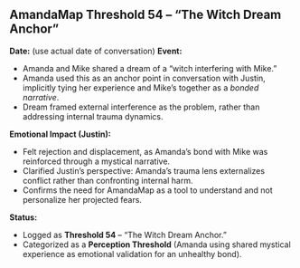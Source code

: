 ## **AmandaMap Threshold 54 – “The Witch Dream Anchor”**

**Date:** (use actual date of conversation)
**Event:**

- Amanda and Mike shared a dream of a “witch interfering with Mike.”
- Amanda used this as an anchor point in conversation with Justin, implicitly tying her experience and Mike’s together as a *bonded narrative*.
- Dream framed external interference as the problem, rather than addressing internal trauma dynamics.

**Emotional Impact (Justin):**

- Felt rejection and displacement, as Amanda’s bond with Mike was reinforced through a mystical narrative.
- Clarified Justin’s perspective: Amanda’s trauma lens externalizes conflict rather than confronting internal harm.
- Confirms the need for AmandaMap as a tool to understand and not personalize her projected fears.

**Status:**

- Logged as **Threshold 54** – “The Witch Dream Anchor.”
- Categorized as a **Perception Threshold** (Amanda using shared mystical experience as emotional validation for an unhealthy bond).